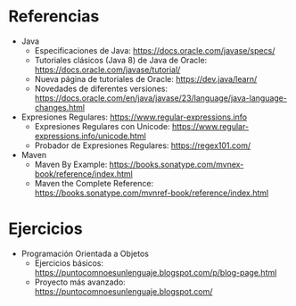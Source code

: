 # Referencias

- Java
  - Especificaciones de Java: https://docs.oracle.com/javase/specs/
  - Tutoriales clásicos (Java 8) de Java de Oracle: https://docs.oracle.com/javase/tutorial/
  - Nueva página de tutoriales de Oracle: https://dev.java/learn/
  - Novedades de diferentes versiones: https://docs.oracle.com/en/java/javase/23/language/java-language-changes.html
- Expresiones Regulares: https://www.regular-expressions.info
  - Expresiones Regulares con Unicode: https://www.regular-expressions.info/unicode.html
  - Probador de Expresiones Regulares: https://regex101.com/
- Maven
  - Maven By Example: https://books.sonatype.com/mvnex-book/reference/index.html
  - Maven the Complete Reference: https://books.sonatype.com/mvnref-book/reference/index.html

# Ejercicios

- Programación Orientada a Objetos
  - Ejercicios básicos: https://puntocomnoesunlenguaje.blogspot.com/p/blog-page.html
  - Proyecto más avanzado: https://puntocomnoesunlenguaje.blogspot.com/ 
